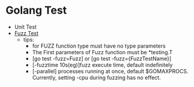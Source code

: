 # Golang Test

- Unit Test
- [Fuzz Test](https://go.dev/doc/fuzz/#glossary)
    - tips:
        - for FUZZ function type must have no type parameters
        - The First parameters of Fuzz function must be *testing.T
        - [go test -fuzz=Fuzz] or [go test -fuzz={FuzzTestName}]
        - [-fuzztime 10s(eg)]fuzz execute time, default indefinitely
        - [-parallel] processes running at once, default $GOMAXPROCS. Currently, setting -cpu during fuzzing has no
          effect.